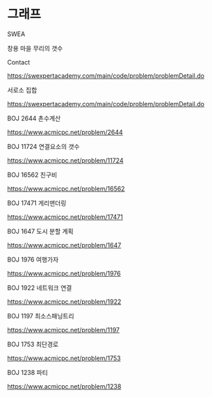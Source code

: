 # 그래프

SWEA

창용 마을 무리의 갯수

Contact

https://swexpertacademy.com/main/code/problem/problemDetail.do

서로소 집합

https://swexpertacademy.com/main/code/problem/problemDetail.do

BOJ 2644 촌수계산

https://www.acmicpc.net/problem/2644

BOJ 11724 연결요소의 갯수

https://www.acmicpc.net/problem/11724

BOJ 16562 친구비

https://www.acmicpc.net/problem/16562

BOJ 17471 게리맨더링

https://www.acmicpc.net/problem/17471

BOJ 1647 도시 분할 계획

https://www.acmicpc.net/problem/1647

BOJ 1976 여행가자

https://www.acmicpc.net/problem/1976

BOJ 1922 네트워크 연결

https://www.acmicpc.net/problem/1922

BOJ 1197 최소스패닝트리

https://www.acmicpc.net/problem/1197

BOJ 1753 최단경로

https://www.acmicpc.net/problem/1753

BOJ 1238 파티

https://www.acmicpc.net/problem/1238